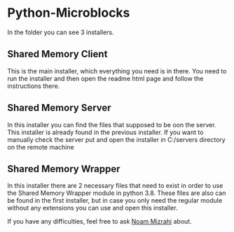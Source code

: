 # Python-Microblocks
In the folder you can see 3 installers. 
## Shared Memory Client
This is the main installer, which everything you need is in there.
You need to run the installer and then open the readme html page and follow
the instructions there.

## Shared Memory Server
In this installer you can find the files that supposed to be oon the server.
This installer is already found in the previous installer.
If you want to manually check the server put and open the installer in
C:/servers directory on the remote machine

## Shared Memory Wrapper
In this installer there are 2 necessary  files that need to exist in order
to use the Shared Memory Wrapper module in python 3.8.
These files are also can be found in the first installer, but in case you only
need the regular module without any extensions you can use and open this installer.

If you have any difficulties, feel free to ask [Noam Mizrahi](mailto:noammizrahi2003@gmail.com) about.
